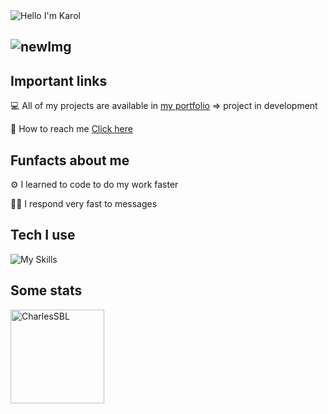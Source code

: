<img alt="Hello I'm Karol" align="center" src="https://readme-typing-svg.demolab.com?font=Fira+Code&size=19&pause=1000&color=27f0c0&center=false&vCenter=true&width=435&lines=Hello+I'm+Charles">

## ![newImg](https://user-images.githubusercontent.com/113734556/221898404-bab5aef8-298e-459c-adce-f0d4e7bc6c5f.png)

## Important links

💻 All of my projects are available in [my portfolio](https://portfolio01-kappa.vercel.app/) => project in development

📧 How to reach me [Click here](https://portfolio01-kappa.vercel.app/contact)

## Funfacts about me

⚙ I learned to code to do my work faster

🐱‍👤 I respond very fast to messages

## Tech I use

![My Skills](https://skillicons.dev/icons?i=java,kotlin,scala,spring,typescript,nodejs,react,jest,nextjs)

## Some stats

<span>
<img  height="150px" src="https://github-readme-stats.vercel.app/api/top-langs?username=CharlesSBL&show_icons=true&locale=en&layout=compact&theme=transparent" alt="CharlesSBL" /> 
</span>
